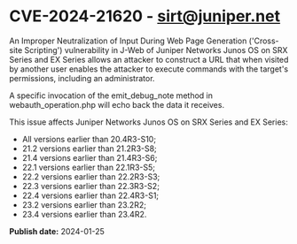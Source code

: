 # CVE-2024-21620 - sirt@juniper.net

An Improper Neutralization of Input During Web Page Generation ('Cross-site Scripting') vulnerability in J-Web of Juniper Networks Junos OS on SRX Series and EX Series allows an attacker to construct a URL that when visited by another user enables the attacker to execute commands with the target's permissions, including an administrator.

A specific invocation of the emit_debug_note method in webauth_operation.php will echo back the data it receives.

This issue affects Juniper Networks Junos OS on SRX Series and EX Series:
  *  All versions earlier than 20.4R3-S10;
  *  21.2 versions earlier than 21.2R3-S8;
  *  21.4 versions earlier than 21.4R3-S6;
  *  22.1 versions earlier than 22.1R3-S5;
  *  22.2 versions earlier than 22.2R3-S3;
  *  22.3 versions earlier than 22.3R3-S2;
  *  22.4 versions earlier than 22.4R3-S1;
  *  23.2 versions earlier than 23.2R2;
  *  23.4 versions earlier than 23.4R2.




**Publish date:** 2024-01-25
